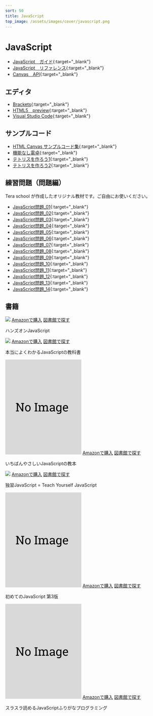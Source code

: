 ```yaml
---
sort: 50
title: JavaScript
top_image: /assets/images/cover/javascript.png
---
```

# JavaScript

- [JavaScript　ガイド](https://developer.mozilla.org/ja/docs/Web/JavaScript/Guide){:target="_blank"}
- [JavaScript　リファレンス](https://developer.mozilla.org/ja/docs/Web/JavaScript/Reference){:target="_blank"}
- [Canvas　API](https://developer.mozilla.org/ja/docs/Web/API/CanvasRenderingContext2D){:target="_blank"}

## エディタ
- [Brackets](http://brackets.io/){:target="_blank"}
- [HTML5　preview](http://tsprograming.html.xdomain.jp/prokyoto/preview/){:target="_blank"}
- [Visual Studio Code](https://azure.microsoft.com/ja-jp/products/visual-studio-code/){:target="_blank"}

## サンプルコード
- [HTML Canvas サンプルコード集](https://docs.google.com/document/d/10H4SVx6BeKx4pHy1JHoDa9socV3gCJVAKBzZOoytJwg/edit?usp=sharing){:target="_blank"}
- [機能なし電卓](http://tsprograming.html.xdomain.jp/prokyoto/sample/calc.html){:target="_blank"}
- [テトリスを作ろう1](https://drive.google.com/file/d/0Bx0yKSTUfq7LM3dBMDFSRnVadGM/view?usp=sharing){:target="_blank"}
- [テトリスを作ろう2](https://drive.google.com/file/d/0Bx0yKSTUfq7LMWJoQ21tOGl5YUE/view?usp=sharing){:target="_blank"}

## 練習問題（問題編）
Tera school が作成したオリジナル教材です。ご自由にお使いください。
- [JavaScript問題_01](https://docs.google.com/document/d/1Emz5PEGGJQk-PzQhq60PLr4O0SCmw-IUQD-W4eKNE5I/edit?usp=sharing){:target="_blank"}
- [JavaScript問題_02](https://docs.google.com/document/d/1TSvg9eveGl6srDI24EEGfFqUAIu67BoKuCuNdzkUfls/edit?usp=sharing){:target="_blank"}
- [JavaScript問題_03](https://docs.google.com/document/d/1fP3bvBHEzXsCouTXoXThSZKzPXRvXMgENpgadID48YA/edit?usp=sharing){:target="_blank"}
- [JavaScript問題_04](https://docs.google.com/document/d/18D0xDYZBEsvPSzTG_o64dhQp-HjFs48Is_3tYM_AZ-Q/edit?usp=sharing){:target="_blank"}
- [JavaScript問題_05](https://docs.google.com/document/d/1JB_RHbGxoOzbYSiuHCJY-BV5jjoBSuVRNdqe_ogHipk/edit?usp=sharing){:target="_blank"}
- [JavaScript問題_06](https://docs.google.com/document/d/1kVD0KQDuGP30g5xbjyJ8ywRo9BDOOBgOkD7-AthUTDg/edit?usp=sharing){:target="_blank"}
- [JavaScript問題_07](https://docs.google.com/document/d/1lBfvw7D4fbUAiXMDtn7hE91ToMXv7F74gNvaqohM3Jk/edit?usp=sharing){:target="_blank"}
- [JavaScript問題_08](https://docs.google.com/document/d/1TJ7H08Bhq7nX_3M9eqhvI_BvoXaQwBcprlLocK5zyRs/edit?usp=sharing){:target="_blank"}
- [JavaScript問題_09](https://docs.google.com/document/d/1_7cq98vHjvFD0Oe9MhCXQDAYtVrgCh_nYmXA5P5bbIE/edit?usp=sharing){:target="_blank"}
- [JavaScript問題_10](https://docs.google.com/document/d/1BPjkvndIIdWnHHwpNuEj32EJEsW2jod3jJT0Oezh5uw/edit?usp=sharing){:target="_blank"}
- [JavaScript問題_11](https://docs.google.com/document/d/1G6pyefXDSPxg-TzCr--MavjyTvbYAVV5-Rx64LM0nCY/edit?usp=sharing){:target="_blank"}
- [JavaScript問題_12](https://docs.google.com/document/d/1CUXeb8xHV7dNG9p18Krf9UFW5EXIfqzYFr6Hj7UiCaQ/edit?usp=sharing){:target="_blank"}
- [JavaScript問題_13](https://docs.google.com/document/d/1MFIgxhWBCp14KNjJmCeBj-WJ5642ZQN72u2swXn3o8w/edit?usp=sharing){:target="_blank"}
- [JavaScript問題_14](https://docs.google.com/document/d/1zL0V_3gRAWrNxOwrpbEQtbRx2LdCYfzGAz5kIzeLUF8/edit?usp=sharing){:target="_blank"}

## 書籍
<div class="bookshelf">
	<div class="book">
		<img class="cover" src="https://cover.openbd.jp/9784873119229.jpg">
		<a class="btn amazon" href="https://amazon.jp/dp/4873119227" target="blank">Amazonで購入</a>
		<a class="btn library" href="https://calil.jp/book/4873119227" target="blank">図書館で探す</a>
		<p class="title">ハンズオンJavaScript</p>
	</div>
	<div class="book">
		<img class="cover" src="https://cover.openbd.jp/9784797395150.jpg">
		<a class="btn amazon" href="https://amazon.jp/dp/479739515X" target="blank">Amazonで購入</a>
		<a class="btn library" href="https://calil.jp/book/479739515X" target="blank">図書館で探す</a>
		<p class="title">本当によくわかるJavaScriptの教科書</p>
	</div>
	<div class="book">
		<img class="cover" src="/assets/images/no_image.png">
		<a class="btn amazon" href="https://amazon.jp/dp/4295005924" target="blank">Amazonで購入</a>
		<a class="btn library" href="https://calil.jp/book/4295005924" target="blank">図書館で探す</a>
		<p class="title">いちばんやさしいJavaScriptの教本</p>
	</div>
	<div class="book">
		<img class="cover" src="https://cover.openbd.jp/9784798130842.jpg">
		<a class="btn amazon" href="https://amazon.jp/dp/4798130842" target="blank">Amazonで購入</a>
		<a class="btn library" href="https://calil.jp/book/4798130842" target="blank">図書館で探す</a>
		<p class="title">独習JavaScript = Teach Yourself JavaScript</p>
	</div>
	<div class="book">
		<img class="cover" src="/assets/images/no_image.png">
		<a class="btn amazon" href="https://amazon.jp/dp/4873117836" target="blank">Amazonで購入</a>
		<a class="btn library" href="https://calil.jp/book/4873117836" target="blank">図書館で探す</a>
		<p class="title">初めてのJavaScript 第3版</p>
	</div>
	<div class="book">
		<img class="cover" src="/assets/images/no_image.png">
		<a class="btn amazon" href="https://amazon.jp/dp/4295003859" target="blank">Amazonで購入</a>
		<a class="btn library" href="https://calil.jp/book/4295003859" target="blank">図書館で探す</a>
		<p class="title">スラスラ読めるJavaScriptふりがなプログラミング</p>
	</div>
</div>